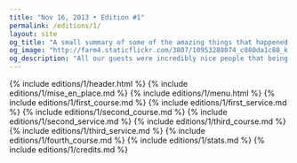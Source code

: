 ```yaml
---
title: "Nov 16, 2013 • Edition #1"
permalink: /editions/1/
layout: site
og_title: "A small summary of some of the amazing things that happened in Sumendi's first edition."
og_image: "http://farm4.staticflickr.com/3807/10953288074_c080da1c88_k.jpg"
og_description: "All our guests were incredibly nice people that being many of them unknown to each other, had a very good time chatting and eating together for a night. What could be better than that? To be an invisible enabler that helps to create memories & happyness. That is what we wanted Sumendi to be… and we got it. Thanks everybody for making it possible."
---
```


{% include editions/1/header.html %}
{% include editions/1/mise_en_place.md %}
{% include editions/1/menu.html %}
{% include editions/1/first_course.md %}
{% include editions/1/first_service.md %}
{% include editions/1/second_course.md %}
{% include editions/1/second_service.md %}
{% include editions/1/third_course.md %}
{% include editions/1/third_service.md %}
{% include editions/1/fourth_course.md %}
{% include editions/1/stats.md %}
{% include editions/1/credits.md %}